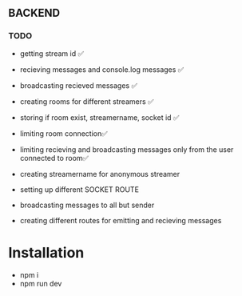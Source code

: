 ## BACKEND

### TODO

- getting stream id ✅
- recieving messages and console.log messages ✅
- broadcasting recieved messages ✅
- creating rooms for different streamers ✅
- storing if room exist, streamername, socket id ✅
- limiting room connection✅
- limiting recieving and broadcasting messages only from the user connected to room✅
- creating streamername for anonymous streamer

- setting up different SOCKET ROUTE
- broadcasting messages to all but sender
- creating different routes for emitting and recieving messages

# Installation

- npm i
- npm run dev

